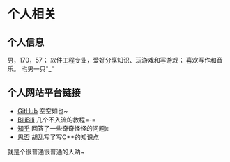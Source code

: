 # 个人相关

## 个人信息
  男，170，57；
  软件工程专业，爱好分享知识、玩游戏和写游戏；
  喜欢写作和音乐。
  宅男一只"_"

## 个人网站平台链接
  - [GitHub](https://github.com/Liuary/) 空空如也~
  - [BiliBili](https://space.bilibili.com/187013357) 几个不入流的教程=-=
  - [知乎](https://www.zhihu.com/people/bing-he-xiang-yi-7) 回答了一些奇奇怪怪的问题):
  - [思否](https://segmentfault.com/u/liuary) 胡乱写了写C++的知识点
  
就是个很普通很普通的人呐~
